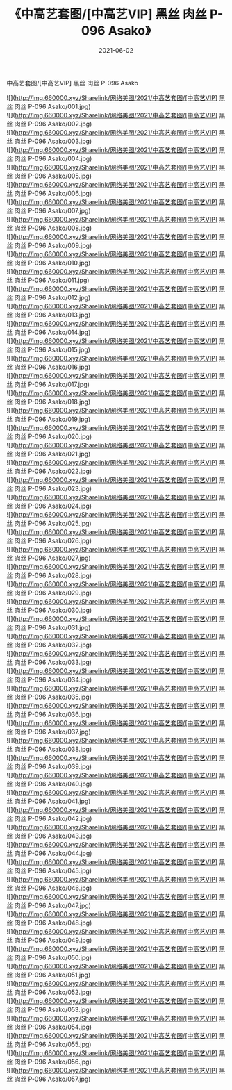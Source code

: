 ﻿---
layout: post
title:  《中高艺套图/[中高艺VIP] 黑丝 肉丝 P-096 Asako》
date:   2021-06-02
img: http://img.660000.xyz/Sharelink/网络美图/2021/中高艺套图/[中高艺VIP] 黑丝 肉丝 P-096 Asako/000.jpg
categories: [美女, 清纯, 唯美]
---

中高艺套图/[中高艺VIP] 黑丝 肉丝 P-096 Asako

 ![](http://img.660000.xyz/Sharelink/网络美图/2021/中高艺套图/[中高艺VIP] 黑丝 肉丝 P-096 Asako/001.jpg) <br>![](http://img.660000.xyz/Sharelink/网络美图/2021/中高艺套图/[中高艺VIP] 黑丝 肉丝 P-096 Asako/002.jpg) <br>![](http://img.660000.xyz/Sharelink/网络美图/2021/中高艺套图/[中高艺VIP] 黑丝 肉丝 P-096 Asako/003.jpg) <br>![](http://img.660000.xyz/Sharelink/网络美图/2021/中高艺套图/[中高艺VIP] 黑丝 肉丝 P-096 Asako/004.jpg) <br>![](http://img.660000.xyz/Sharelink/网络美图/2021/中高艺套图/[中高艺VIP] 黑丝 肉丝 P-096 Asako/005.jpg) <br>![](http://img.660000.xyz/Sharelink/网络美图/2021/中高艺套图/[中高艺VIP] 黑丝 肉丝 P-096 Asako/006.jpg) <br>![](http://img.660000.xyz/Sharelink/网络美图/2021/中高艺套图/[中高艺VIP] 黑丝 肉丝 P-096 Asako/007.jpg) <br>![](http://img.660000.xyz/Sharelink/网络美图/2021/中高艺套图/[中高艺VIP] 黑丝 肉丝 P-096 Asako/008.jpg) <br>![](http://img.660000.xyz/Sharelink/网络美图/2021/中高艺套图/[中高艺VIP] 黑丝 肉丝 P-096 Asako/009.jpg) <br>![](http://img.660000.xyz/Sharelink/网络美图/2021/中高艺套图/[中高艺VIP] 黑丝 肉丝 P-096 Asako/010.jpg) <br>![](http://img.660000.xyz/Sharelink/网络美图/2021/中高艺套图/[中高艺VIP] 黑丝 肉丝 P-096 Asako/011.jpg) <br>![](http://img.660000.xyz/Sharelink/网络美图/2021/中高艺套图/[中高艺VIP] 黑丝 肉丝 P-096 Asako/012.jpg) <br>![](http://img.660000.xyz/Sharelink/网络美图/2021/中高艺套图/[中高艺VIP] 黑丝 肉丝 P-096 Asako/013.jpg) <br>![](http://img.660000.xyz/Sharelink/网络美图/2021/中高艺套图/[中高艺VIP] 黑丝 肉丝 P-096 Asako/014.jpg) <br>![](http://img.660000.xyz/Sharelink/网络美图/2021/中高艺套图/[中高艺VIP] 黑丝 肉丝 P-096 Asako/015.jpg) <br>![](http://img.660000.xyz/Sharelink/网络美图/2021/中高艺套图/[中高艺VIP] 黑丝 肉丝 P-096 Asako/016.jpg) <br>![](http://img.660000.xyz/Sharelink/网络美图/2021/中高艺套图/[中高艺VIP] 黑丝 肉丝 P-096 Asako/017.jpg) <br>![](http://img.660000.xyz/Sharelink/网络美图/2021/中高艺套图/[中高艺VIP] 黑丝 肉丝 P-096 Asako/018.jpg) <br>![](http://img.660000.xyz/Sharelink/网络美图/2021/中高艺套图/[中高艺VIP] 黑丝 肉丝 P-096 Asako/019.jpg) <br>![](http://img.660000.xyz/Sharelink/网络美图/2021/中高艺套图/[中高艺VIP] 黑丝 肉丝 P-096 Asako/020.jpg) <br>![](http://img.660000.xyz/Sharelink/网络美图/2021/中高艺套图/[中高艺VIP] 黑丝 肉丝 P-096 Asako/021.jpg) <br>![](http://img.660000.xyz/Sharelink/网络美图/2021/中高艺套图/[中高艺VIP] 黑丝 肉丝 P-096 Asako/022.jpg) <br>![](http://img.660000.xyz/Sharelink/网络美图/2021/中高艺套图/[中高艺VIP] 黑丝 肉丝 P-096 Asako/023.jpg) <br>![](http://img.660000.xyz/Sharelink/网络美图/2021/中高艺套图/[中高艺VIP] 黑丝 肉丝 P-096 Asako/024.jpg) <br>![](http://img.660000.xyz/Sharelink/网络美图/2021/中高艺套图/[中高艺VIP] 黑丝 肉丝 P-096 Asako/025.jpg) <br>![](http://img.660000.xyz/Sharelink/网络美图/2021/中高艺套图/[中高艺VIP] 黑丝 肉丝 P-096 Asako/026.jpg) <br>![](http://img.660000.xyz/Sharelink/网络美图/2021/中高艺套图/[中高艺VIP] 黑丝 肉丝 P-096 Asako/027.jpg) <br>![](http://img.660000.xyz/Sharelink/网络美图/2021/中高艺套图/[中高艺VIP] 黑丝 肉丝 P-096 Asako/028.jpg) <br>![](http://img.660000.xyz/Sharelink/网络美图/2021/中高艺套图/[中高艺VIP] 黑丝 肉丝 P-096 Asako/029.jpg) <br>![](http://img.660000.xyz/Sharelink/网络美图/2021/中高艺套图/[中高艺VIP] 黑丝 肉丝 P-096 Asako/030.jpg) <br>![](http://img.660000.xyz/Sharelink/网络美图/2021/中高艺套图/[中高艺VIP] 黑丝 肉丝 P-096 Asako/031.jpg) <br>![](http://img.660000.xyz/Sharelink/网络美图/2021/中高艺套图/[中高艺VIP] 黑丝 肉丝 P-096 Asako/032.jpg) <br>![](http://img.660000.xyz/Sharelink/网络美图/2021/中高艺套图/[中高艺VIP] 黑丝 肉丝 P-096 Asako/033.jpg) <br>![](http://img.660000.xyz/Sharelink/网络美图/2021/中高艺套图/[中高艺VIP] 黑丝 肉丝 P-096 Asako/034.jpg) <br>![](http://img.660000.xyz/Sharelink/网络美图/2021/中高艺套图/[中高艺VIP] 黑丝 肉丝 P-096 Asako/035.jpg) <br>![](http://img.660000.xyz/Sharelink/网络美图/2021/中高艺套图/[中高艺VIP] 黑丝 肉丝 P-096 Asako/036.jpg) <br>![](http://img.660000.xyz/Sharelink/网络美图/2021/中高艺套图/[中高艺VIP] 黑丝 肉丝 P-096 Asako/037.jpg) <br>![](http://img.660000.xyz/Sharelink/网络美图/2021/中高艺套图/[中高艺VIP] 黑丝 肉丝 P-096 Asako/038.jpg) <br>![](http://img.660000.xyz/Sharelink/网络美图/2021/中高艺套图/[中高艺VIP] 黑丝 肉丝 P-096 Asako/039.jpg) <br>![](http://img.660000.xyz/Sharelink/网络美图/2021/中高艺套图/[中高艺VIP] 黑丝 肉丝 P-096 Asako/040.jpg) <br>![](http://img.660000.xyz/Sharelink/网络美图/2021/中高艺套图/[中高艺VIP] 黑丝 肉丝 P-096 Asako/041.jpg) <br>![](http://img.660000.xyz/Sharelink/网络美图/2021/中高艺套图/[中高艺VIP] 黑丝 肉丝 P-096 Asako/042.jpg) <br>![](http://img.660000.xyz/Sharelink/网络美图/2021/中高艺套图/[中高艺VIP] 黑丝 肉丝 P-096 Asako/043.jpg) <br>![](http://img.660000.xyz/Sharelink/网络美图/2021/中高艺套图/[中高艺VIP] 黑丝 肉丝 P-096 Asako/044.jpg) <br>![](http://img.660000.xyz/Sharelink/网络美图/2021/中高艺套图/[中高艺VIP] 黑丝 肉丝 P-096 Asako/045.jpg) <br>![](http://img.660000.xyz/Sharelink/网络美图/2021/中高艺套图/[中高艺VIP] 黑丝 肉丝 P-096 Asako/046.jpg) <br>![](http://img.660000.xyz/Sharelink/网络美图/2021/中高艺套图/[中高艺VIP] 黑丝 肉丝 P-096 Asako/047.jpg) <br>![](http://img.660000.xyz/Sharelink/网络美图/2021/中高艺套图/[中高艺VIP] 黑丝 肉丝 P-096 Asako/048.jpg) <br>![](http://img.660000.xyz/Sharelink/网络美图/2021/中高艺套图/[中高艺VIP] 黑丝 肉丝 P-096 Asako/049.jpg) <br>![](http://img.660000.xyz/Sharelink/网络美图/2021/中高艺套图/[中高艺VIP] 黑丝 肉丝 P-096 Asako/050.jpg) <br>![](http://img.660000.xyz/Sharelink/网络美图/2021/中高艺套图/[中高艺VIP] 黑丝 肉丝 P-096 Asako/051.jpg) <br>![](http://img.660000.xyz/Sharelink/网络美图/2021/中高艺套图/[中高艺VIP] 黑丝 肉丝 P-096 Asako/052.jpg) <br>![](http://img.660000.xyz/Sharelink/网络美图/2021/中高艺套图/[中高艺VIP] 黑丝 肉丝 P-096 Asako/053.jpg) <br>![](http://img.660000.xyz/Sharelink/网络美图/2021/中高艺套图/[中高艺VIP] 黑丝 肉丝 P-096 Asako/054.jpg) <br>![](http://img.660000.xyz/Sharelink/网络美图/2021/中高艺套图/[中高艺VIP] 黑丝 肉丝 P-096 Asako/055.jpg) <br>![](http://img.660000.xyz/Sharelink/网络美图/2021/中高艺套图/[中高艺VIP] 黑丝 肉丝 P-096 Asako/056.jpg) <br>![](http://img.660000.xyz/Sharelink/网络美图/2021/中高艺套图/[中高艺VIP] 黑丝 肉丝 P-096 Asako/057.jpg) <br>